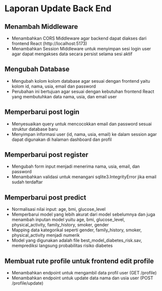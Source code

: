 # Laporan Update Back End

## Menambah Middleware
- Menambahkan CORS Middleware agar backend dapat diakses dari frontend React (http://localhost:5173)
- Menambahkan Session Middleware untuk menyimpan sesi login user agar dapat mengakses data secara persist selama sesi aktif

## Mengubah Database
- Mengubah kolom kolom database agar sesuai dengan frontend yaitu kolom id, nama, usia, email dan password
- Perubahan ini bertujuan agar sesuai dengan kebutuhan frontend React yang membutuhkan data nama, usia, dan email user

## Memperbarui post login
- Menyesuaikan query untuk mencocokkan email dan password sesuai struktur database baru
- Menyimpan informasi user (id, nama, usia, email) ke dalam session agar dapat digunakan di halaman dashboard dan profil

## Memperbarui post register
- Mengubah form input menjadi menerima nama, usia, email, dan password
- Menambahkan validasi untuk menangani sqlite3.IntegrityError jika email sudah terdaftar

## Memperbarui post predict
- Normalisasi nilai input: age, bmi, glucose_level
- Memperbarui model yang lebih akurat dari model sebelumnya dan juga menambah inputan model yuitu age, bmi, glucose_level, physical_activity, family_history, smoker, gender
- Mapping data kategorikal seperti gender, family_history, smoker, physical_activity menjadi numerik
- Model yang digunakan adalah file best_model_diabetes_risk.sav, memprediksi langsung probabilitas risiko diabetes

## Membuat rute profile untuk frontend edit profile
- Menambahkan endpoint untuk mengambil data profil user (GET /profile)
- Menambahkan endpoint untuk update data nama dan usia user (POST /profile/update)
